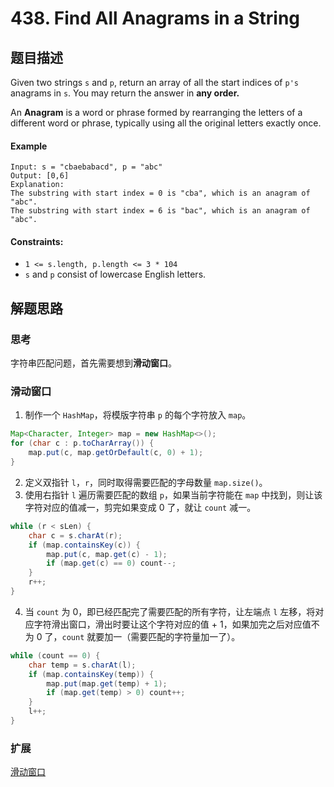 # 438. Find All Anagrams in a String

## 题目描述

Given two strings `s` and `p`, return an array of all the start indices of `p's` anagrams in `s`. You may return the answer in **any order.**

An **Anagram** is a word or phrase formed by rearranging the letters of a different word or phrase, typically using all the original letters exactly once.

#### Example

```
Input: s = "cbaebabacd", p = "abc"
Output: [0,6]
Explanation:
The substring with start index = 0 is "cba", which is an anagram of "abc".
The substring with start index = 6 is "bac", which is an anagram of "abc".
```

#### Constraints:
* `1 <= s.length, p.length <= 3 * 104`
* `s` and `p` consist of lowercase English letters.

## 解题思路

### 思考

字符串匹配问题，首先需要想到**滑动窗口**。

### 滑动窗口

1. 制作一个 `HashMap`，将模版字符串 `p` 的每个字符放入 `map`。

```java
Map<Character, Integer> map = new HashMap<>();
for (char c : p.toCharArray()) {
    map.put(c, map.getOrDefault(c, 0) + 1);
}
```
2. 定义双指针 `l`，`r`，同时取得需要匹配的字母数量 `map.size()`。
3. 使用右指针 `l` 遍历需要匹配的数组 `p`，如果当前字符能在 `map` 中找到，则让该字符对应的值减一，剪完如果变成 0 了，就让 `count` 减一。
```java
while (r < sLen) {
    char c = s.charAt(r);
    if (map.containsKey(c)) {
        map.put(c, map.get(c) - 1);
        if (map.get(c) == 0) count--;
    }
    r++;
} 
```
4. 当 `count` 为 0，即已经匹配完了需要匹配的所有字符，让左端点 `l` 左移，将对应字符滑出窗口，滑出时要让这个字符对应的值 + 1，如果加完之后对应值不为 0 了，`count` 就要加一（需要匹配的字符量加一了）。
```java
while (count == 0) {
    char temp = s.charAt(l);
    if (map.containsKey(temp)) {
        map.put(map.get(temp) + 1);
        if (map.get(temp) > 0) count++;
    }
    l++;
}
```

### 扩展
[滑动窗口](https://leetcode.com/problems/find-all-anagrams-in-a-string/discuss/92007/Sliding-Window-algorithm-template-to-solve-all-the-Leetcode-substring-search-problem.)